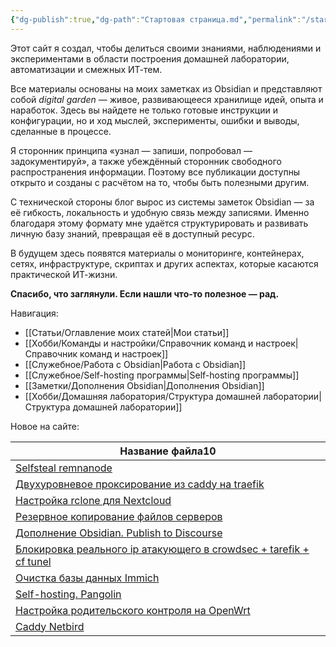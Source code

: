 ```yaml
---
{"dg-publish":true,"dg-path":"Стартовая страница.md","permalink":"/startovaya-stranicza/","hide":true,"tags":["gardenEntry"],"created":"2024-09-02 20:49","updated":"2024-09-03T15:38:36+03:00"}
---
```


Этот сайт я создал, чтобы делиться своими знаниями, наблюдениями и экспериментами в области построения домашней лаборатории, автоматизации и смежных ИТ-тем.

Все материалы основаны на моих заметках из Obsidian и представляют собой _digital garden_ — живое, развивающееся хранилище идей, опыта и наработок. Здесь вы найдете не только готовые инструкции и конфигурации, но и ход мыслей, эксперименты, ошибки и выводы, сделанные в процессе.

Я сторонник принципа «узнал — запиши, попробовал — задокументируй», а также убеждённый сторонник свободного распространения информации. Поэтому все публикации доступны открыто и созданы с расчётом на то, чтобы быть полезными другим.

С технической стороны блог вырос из системы заметок Obsidian — за её гибкость, локальность и удобную связь между записями. Именно благодаря этому формату мне удаётся структурировать и развивать личную базу знаний, превращая её в доступный ресурс.

В будущем здесь появятся материалы о мониторинге, контейнерах, сетях, инфраструктуре, скриптах и других аспектах, которые касаются практической ИТ-жизни.

**Спасибо, что заглянули. Если нашли что-то полезное — рад.**

Навигация:
- [[Статьи/Оглавление моих статей\|Мои статьи]]
- [[Хобби/Команды и настройки/Справочник команд и настроек\|Справочник команд и настроек]]
- [[Служебное/Работа с Obsidian\|Работа с Obsidian]]
- [[Служебное/Self-hosting программы\|Self-hosting программы]]
- [[Заметки/Дополнения Obsidian\|Дополнения Obsidian]]
- [[Хобби/Домашняя лаборатория/Структура домашней лаборатории\|Структура домашней лаборатории]]

Новое на сайте:

<div><table class="dataview table-view-table"><thead class="table-view-thead"><tr class="table-view-tr-header"><th class="table-view-th"><span>Название файла</span><span class="dataview small-text">10</span></th></tr></thead><tbody class="table-view-tbody"><tr><td><span><a data-tooltip-position="top" aria-label="Хобби/Команды и настройки/Selfsteal remnanode.md" data-href="Хобби/Команды и настройки/Selfsteal remnanode.md" href="Хобби/Команды и настройки/Selfsteal remnanode.md" class="internal-link data-link-icon data-link-icon-after data-link-text" target="_blank" rel="noopener nofollow" data-link-tags="" data-link-type="comand" data-link-path="Хобби/Команды и настройки/Selfsteal remnanode.md" style="--data-link-type: comand; --data-link-path: Хобби/Команды и настройки/Selfsteal remnanode.md;">Selfsteal remnanode</a></span></td></tr><tr><td><span><a data-tooltip-position="top" aria-label="Заметки/Двухуровневое проксирование из caddy на traefik.md" data-href="Заметки/Двухуровневое проксирование из caddy на traefik.md" href="Заметки/Двухуровневое проксирование из caddy на traefik.md" class="internal-link data-link-icon data-link-icon-after data-link-text" target="_blank" rel="noopener nofollow" data-link-tags="" data-link-type="note" data-link-path="Заметки/Двухуровневое проксирование из caddy на traefik.md" style="--data-link-type: note; --data-link-path: Заметки/Двухуровневое проксирование из caddy на traefik.md;">Двухуровневое проксирование из caddy на traefik</a></span></td></tr><tr><td><span><a data-tooltip-position="top" aria-label="Заметки/Настройка rclone для Nextcloud.md" data-href="Заметки/Настройка rclone для Nextcloud.md" href="Заметки/Настройка rclone для Nextcloud.md" class="internal-link data-link-icon data-link-icon-after data-link-text" target="_blank" rel="noopener nofollow" data-link-tags="" data-link-type="note" data-link-path="Заметки/Настройка rclone для Nextcloud.md" style="--data-link-type: note; --data-link-path: Заметки/Настройка rclone для Nextcloud.md;">Настройка rclone для Nextcloud</a></span></td></tr><tr><td><span><a data-tooltip-position="top" aria-label="Заметки/Резервное копирование файлов серверов.md" data-href="Заметки/Резервное копирование файлов серверов.md" href="Заметки/Резервное копирование файлов серверов.md" class="internal-link data-link-icon data-link-icon-after data-link-text" target="_blank" rel="noopener nofollow" data-link-tags="" data-link-type="note" data-link-path="Заметки/Резервное копирование файлов серверов.md" style="--data-link-type: note; --data-link-path: Заметки/Резервное копирование файлов серверов.md;">Резервное копирование файлов серверов</a></span></td></tr><tr><td><span><a data-tooltip-position="top" aria-label="Заметки/Дополнение Obsidian. Publish to Discourse.md" data-href="Заметки/Дополнение Obsidian. Publish to Discourse.md" href="Заметки/Дополнение Obsidian. Publish to Discourse.md" class="internal-link data-link-icon data-link-icon-after data-link-text" target="_blank" rel="noopener nofollow" data-link-tags="" data-link-type="note" data-link-path="Заметки/Дополнение Obsidian. Publish to Discourse.md" style="--data-link-type: note; --data-link-path: Заметки/Дополнение Obsidian. Publish to Discourse.md;">Дополнение Obsidian. Publish to Discourse</a></span></td></tr><tr><td><span><a data-tooltip-position="top" aria-label="Заметки/Блокировка реального ip атакующего в crowdsec + tarefik + cf tunel.md" data-href="Заметки/Блокировка реального ip атакующего в crowdsec + tarefik + cf tunel.md" href="Заметки/Блокировка реального ip атакующего в crowdsec + tarefik + cf tunel.md" class="internal-link data-link-icon data-link-icon-after data-link-text" target="_blank" rel="noopener nofollow" data-link-tags="" data-link-type="note" data-link-path="Заметки/Блокировка реального ip атакующего в crowdsec + tarefik + cf tunel.md" style="--data-link-type: note; --data-link-path: Заметки/Блокировка реального ip атакующего в crowdsec + tarefik + cf tunel.md;">Блокировка реального ip атакующего в crowdsec + tarefik + cf tunel</a></span></td></tr><tr><td><span><a data-tooltip-position="top" aria-label="Заметки/Очистка базы данных Immich.md" data-href="Заметки/Очистка базы данных Immich.md" href="Заметки/Очистка базы данных Immich.md" class="internal-link data-link-icon data-link-icon-after data-link-text" target="_blank" rel="noopener nofollow" data-link-tags="" data-link-type="note" data-link-path="Заметки/Очистка базы данных Immich.md" style="--data-link-type: note; --data-link-path: Заметки/Очистка базы данных Immich.md;">Очистка базы данных Immich</a></span></td></tr><tr><td><span><a data-tooltip-position="top" aria-label="Заметки/Self-hosting. Pangolin.md" data-href="Заметки/Self-hosting. Pangolin.md" href="Заметки/Self-hosting. Pangolin.md" class="internal-link data-link-icon data-link-icon-after data-link-text" target="_blank" rel="noopener nofollow" data-link-tags="" data-link-type="note" data-link-path="Заметки/Self-hosting. Pangolin.md" style="--data-link-type: note; --data-link-path: Заметки/Self-hosting. Pangolin.md;">Self-hosting. Pangolin</a></span></td></tr><tr><td><span><a data-tooltip-position="top" aria-label="Заметки/Настройка родительского контроля на OpenWrt.md" data-href="Заметки/Настройка родительского контроля на OpenWrt.md" href="Заметки/Настройка родительского контроля на OpenWrt.md" class="internal-link data-link-icon data-link-icon-after data-link-text" target="_blank" rel="noopener nofollow" data-link-tags="" data-link-type="note" data-link-path="Заметки/Настройка родительского контроля на OpenWrt.md" style="--data-link-type: note; --data-link-path: Заметки/Настройка родительского контроля на OpenWrt.md;">Настройка родительского контроля на OpenWrt</a></span></td></tr><tr><td><span><a data-tooltip-position="top" aria-label="Хобби/Конфиги/Caddy Netbird.md" data-href="Хобби/Конфиги/Caddy Netbird.md" href="Хобби/Конфиги/Caddy Netbird.md" class="internal-link data-link-icon data-link-icon-after data-link-text" target="_blank" rel="noopener nofollow" data-link-tags="" data-link-type="conf" data-link-path="Хобби/Конфиги/Caddy Netbird.md" style="--data-link-type: conf; --data-link-path: Хобби/Конфиги/Caddy Netbird.md;">Caddy Netbird</a></span></td></tr></tbody></table></div>
